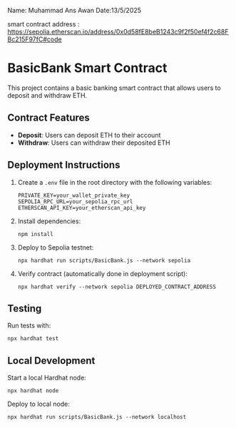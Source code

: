 Name: Muhammad Ans Awan
Date:13/5/2025

smart contract address : https://sepolia.etherscan.io/address/0x0d58fE8beB1243c9f2f50ef4f2c68FBc215F97fC#code


# BasicBank Smart Contract

This project contains a basic banking smart contract that allows users to deposit and withdraw ETH.

## Contract Features

- **Deposit**: Users can deposit ETH to their account
- **Withdraw**: Users can withdraw their deposited ETH

## Deployment Instructions

1. Create a `.env` file in the root directory with the following variables:
   ```
   PRIVATE_KEY=your_wallet_private_key
   SEPOLIA_RPC_URL=your_sepolia_rpc_url
   ETHERSCAN_API_KEY=your_etherscan_api_key
   ```

2. Install dependencies:
   ```shell
   npm install
   ```

3. Deploy to Sepolia testnet:
   ```shell
   npx hardhat run scripts/BasicBank.js --network sepolia
   ```

4. Verify contract (automatically done in deployment script):
   ```shell
   npx hardhat verify --network sepolia DEPLOYED_CONTRACT_ADDRESS
   ```

## Testing

Run tests with:
```shell
npx hardhat test
```

## Local Development

Start a local Hardhat node:
```shell
npx hardhat node
```

Deploy to local node:
```shell
npx hardhat run scripts/BasicBank.js --network localhost
```
